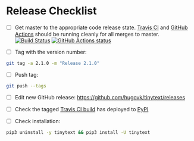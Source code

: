 # Release Checklist

- [ ] Get master to the appropriate code release state.
      [Travis CI](https://travis-ci.org/hugovk/tinytext) and
      [GitHub Actions](https://github.com/hugovk/tinytext/actions) should be running
      cleanly for all merges to master.
      [![Build Status](https://travis-ci.org/hugovk/tinytext.svg?branch=master)](https://travis-ci.org/hugovk/tinytext)
      [![GitHub Actions status](https://github.com/hugovk/tinytext/workflows/Test/badge.svg)](https://github.com/hugovk/tinytext/actions)

- [ ] Tag with the version number:

```bash
git tag -a 2.1.0 -m "Release 2.1.0"
```

- [ ] Push tag:

```bash
git push --tags
```

- [ ] Edit new GitHub release: https://github.com/hugovk/tinytext/releases

- [ ] Check the tagged [Travis CI build](https://travis-ci.org/hugovk/tinytext) has
      deployed to [PyPI](https://pypi.org/project/tinytext/#history)

- [ ] Check installation:

```bash
pip3 uninstall -y tinytext && pip3 install -U tinytext
```
